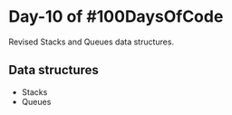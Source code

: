 # Day-10 of #100DaysOfCode

Revised Stacks and Queues data structures.

## Data structures

* Stacks
* Queues